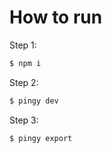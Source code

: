 # How to run

Step 1:
```sh
$ npm i
```
Step 2:
```sh
$ pingy dev
```
Step 3:
```sh
$ pingy export
```
